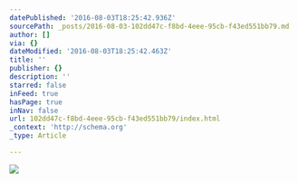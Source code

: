 ```yaml
---
datePublished: '2016-08-03T18:25:42.936Z'
sourcePath: _posts/2016-08-03-102dd47c-f8bd-4eee-95cb-f43ed551bb79.md
author: []
via: {}
dateModified: '2016-08-03T18:25:42.463Z'
title: ''
publisher: {}
description: ''
starred: false
inFeed: true
hasPage: true
inNav: false
url: 102dd47c-f8bd-4eee-95cb-f43ed551bb79/index.html
_context: 'http://schema.org'
_type: Article

---
```

![](https://the-grid-user-content.s3-us-west-2.amazonaws.com/d04cbb82-4548-42a7-94f5-affabfd65a13.jpg)